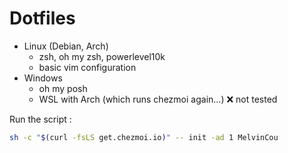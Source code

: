 # Dotfiles

- Linux (Debian, Arch)
    - zsh, oh my zsh, powerlevel10k
    - basic vim configuration
- Windows
    - oh my posh
    - WSL with Arch (which runs chezmoi again...) ❌ not tested

Run the script :

```sh
sh -c "$(curl -fsLS get.chezmoi.io)" -- init -ad 1 MelvinCou
```